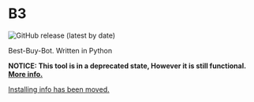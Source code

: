 # B3

![GitHub release (latest by date)](https://img.shields.io/github/v/release/dogey11/b3?style=for-the-badge)

Best-Buy-Bot. Written in Python


**NOTICE: This tool is in a deprecated state, However it is still functional. [More info.](https://github.com/Dogey11/B3/blob/main/docs/md/deprecation/NOTICE.md)**


[Installing info has been moved.](https://github.com/Dogey11/B3/blob/main/GETTING_STARTED.md)
